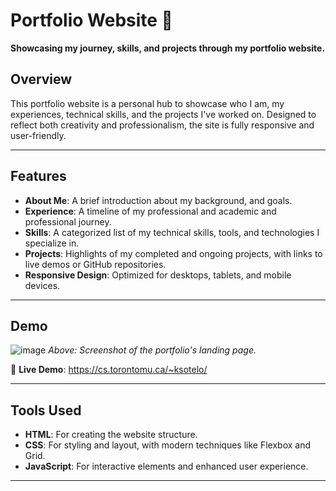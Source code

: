 # Portfolio Website 🌟  
**Showcasing my journey, skills, and projects through my portfolio website.**

## Overview  
This portfolio website is a personal hub to showcase who I am, my experiences, technical skills, and the projects I've worked on. Designed to reflect both creativity and professionalism, the site is fully responsive and user-friendly.

---

## Features  
- **About Me**: A brief introduction about my background, and goals.  
- **Experience**: A timeline of my professional and academic and professional journey.  
- **Skills**: A categorized list of my technical skills, tools, and technologies I specialize in.  
- **Projects**: Highlights of my completed and ongoing projects, with links to live demos or GitHub repositories.  
- **Responsive Design**: Optimized for desktops, tablets, and mobile devices.  

---

## Demo  
![image](https://github.com/user-attachments/assets/c0c5e125-133a-47d8-8fd2-fba1b577489e)
*Above: Screenshot of the portfolio's landing page.*  

🔗 **Live Demo**: https://cs.torontomu.ca/~ksotelo/

---

## Tools Used
- **HTML**: For creating the website structure.  
- **CSS**: For styling and layout, with modern techniques like Flexbox and Grid.  
- **JavaScript**: For interactive elements and enhanced user experience.

---
